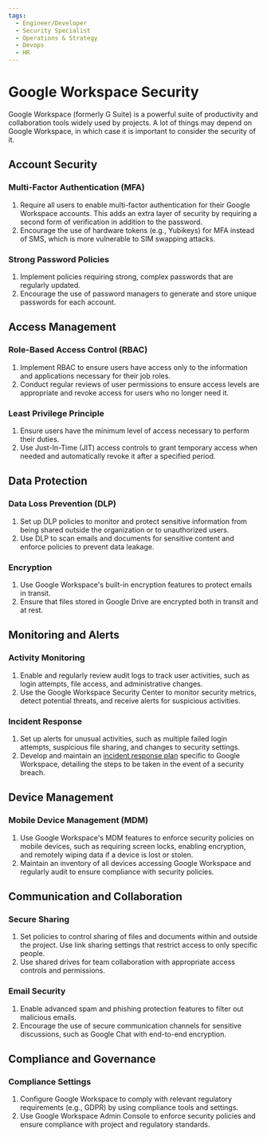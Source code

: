 ```yaml
---
tags:
  - Engineer/Developer
  - Security Specialist
  - Operations & Strategy
  - Devops
  - HR
---
```


# Google Workspace Security

Google Workspace (formerly G Suite) is a powerful suite of productivity and collaboration tools widely used by projects. A lot of things may depend on Google Workspace, in which case it is important to consider the security of it.

## Account Security

### Multi-Factor Authentication (MFA)

1. Require all users to enable multi-factor authentication for their Google Workspace accounts. This adds an extra layer of security by requiring a second form of verification in addition to the password.
2. Encourage the use of hardware tokens (e.g., Yubikeys) for MFA instead of SMS, which is more vulnerable to SIM swapping attacks.

### Strong Password Policies

1. Implement policies requiring strong, complex passwords that are regularly updated.
2. Encourage the use of password managers to generate and store unique passwords for each account.

## Access Management

### Role-Based Access Control (RBAC)

1. Implement RBAC to ensure users have access only to the information and applications necessary for their job roles.
2. Conduct regular reviews of user permissions to ensure access levels are appropriate and revoke access for users who no longer need it.

### Least Privilege Principle

1. Ensure users have the minimum level of access necessary to perform their duties.
2. Use Just-In-Time (JIT) access controls to grant temporary access when needed and automatically revoke it after a specified period.

## Data Protection

### Data Loss Prevention (DLP)

1. Set up DLP policies to monitor and protect sensitive information from being shared outside the organization or to unauthorized users.
2. Use DLP to scan emails and documents for sensitive content and enforce policies to prevent data leakage.

### Encryption

1. Use Google Workspace's built-in encryption features to protect emails in transit.
2. Ensure that files stored in Google Drive are encrypted both in transit and at rest.

## Monitoring and Alerts

### Activity Monitoring

1. Enable and regularly review audit logs to track user activities, such as login attempts, file access, and administrative changes.
2. Use the Google Workspace Security Center to monitor security metrics, detect potential threats, and receive alerts for suspicious activities.

### Incident Response

1. Set up alerts for unusual activities, such as multiple failed login attempts, suspicious file sharing, and changes to security settings.
2. Develop and maintain an [incident response plan](../incident-management/README.md) specific to Google Workspace, detailing the steps to be taken in the event of a security breach.

## Device Management

### Mobile Device Management (MDM)

1. Use Google Workspace's MDM features to enforce security policies on mobile devices, such as requiring screen locks, enabling encryption, and remotely wiping data if a device is lost or stolen.
2. Maintain an inventory of all devices accessing Google Workspace and regularly audit to ensure compliance with security policies.

## Communication and Collaboration

### Secure Sharing

1. Set policies to control sharing of files and documents within and outside the project. Use link sharing settings that restrict access to only specific people.
2. Use shared drives for team collaboration with appropriate access controls and permissions.

### Email Security

1. Enable advanced spam and phishing protection features to filter out malicious emails.
2. Encourage the use of secure communication channels for sensitive discussions, such as Google Chat with end-to-end encryption.

## Compliance and Governance

### Compliance Settings

1. Configure Google Workspace to comply with relevant regulatory requirements (e.g., GDPR) by using compliance tools and settings.
2. Use Google Workspace Admin Console to enforce security policies and ensure compliance with project and regulatory standards.
